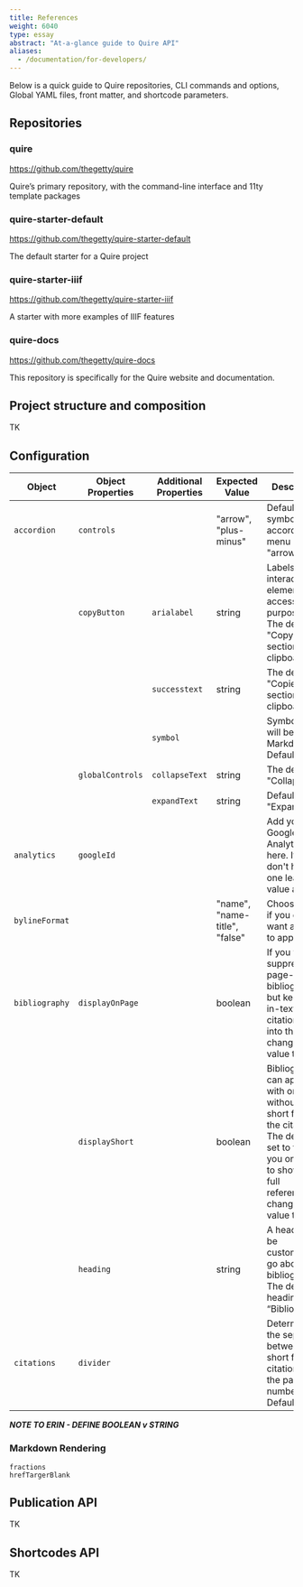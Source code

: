 ```yaml
---
title: References
weight: 6040
type: essay
abstract: "At-a-glance guide to Quire API"
aliases:
  - /documentation/for-developers/
---
```


Below is a quick guide to Quire repositories, CLI commands and options, Global YAML files, front matter, and shortcode parameters. 

## Repositories

### quire

https://github.com/thegetty/quire

Quire’s primary repository, with the command-line interface and 11ty template packages

### quire-starter-default

https://github.com/thegetty/quire-starter-default

The default starter for a Quire project

### quire-starter-iiif

https://github.com/thegetty/quire-starter-iiif

A starter with more examples of IIIF features

### quire-docs

https://github.com/thegetty/quire-docs

This repository is specifically for the Quire website and documentation.

## Project structure and composition

TK

## Configuration

| Object | Object Properties | Additional Properties | Expected Value | Description |
| ------ | ------------------| -------------------- | -------------- | ----------- |
| `accordion` | `controls` | | "arrow", <br> "plus-minus" | Default symbol for accordion menu is "arrow" |  
| | `copyButton` | `arialabel` | string | Labels an interactive element for accessibility purposes. The default is "Copy page section link to clipboard" | 
| | | `successtext` | string | The default is "Copied page section link to clipboard" | 
| | | `symbol` |  | Symbol that will be used in Markdown. Default is `§` |  
| | `globalControls` | `collapseText` | string | The default is "Collapse All" | 
| | | `expandText` | string | Default is  "Expand All" | 
| `analytics`| `googleId` | |  | Add your Google Analytics tag here. If you don't have one leave the value as `''` | 
| `bylineFormat` | | | "name",<br> "name-title",<br> "false" | Choose false if you don't want a byline to appear | 
| `bibliography` | `displayOnPage` | | boolean | If you want to suppress the page-level bibliography but keep the in-text citations, go into the change the value to false | 
| | `displayShort` | | boolean | Bibliographies can appear with or without the short form of the citation. The default is set to true. If you only want to show the full references, change the value to false |
| | `heading` | | string | A heading can be customized to go above this bibliography. The default heading is “Bibliography” | 
| `citations` | `divider` | |  | Determines the separation between short form citation and the page number. The Default is `','` | 


***NOTE TO ERIN - DEFINE BOOLEAN v STRING***

### Markdown Rendering 

`fractions` <br>
`hrefTargerBlank` 

## Publication API

TK

## Shortcodes API

TK